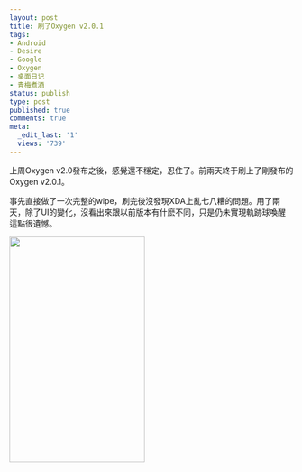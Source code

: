 ```yaml
---
layout: post
title: 刷了Oxygen v2.0.1
tags:
- Android
- Desire
- Google
- Oxygen
- 桌面日记
- 青梅煮酒
status: publish
type: post
published: true
comments: true
meta:
  _edit_last: '1'
  views: '739'
---
```

上周Oxygen v2.0發布之後，感覺還不穩定，忍住了。前兩天終于刷上了剛發布的Oxygen v2.0.1。

事先直接做了一次完整的wipe，刷完後沒發現XDA上亂七八糟的問題。用了兩天，除了UI的變化，沒看出來跟以前版本有什麽不同，只是仍未實現軌跡球喚醒這點很遺憾。

<a href="https://picasaweb.google.com/lh/photo/C-dYsOdeOj-iYlIZm_l8IA?feat=embedwebsite"><img src="https://lh3.googleusercontent.com/_ceUJ_lBTHzc/TXOfYdamg3I/AAAAAAAABmc/F_2AXlKogkA/s400/snap20110306_223834.png" height="400" width="240" /></a>
